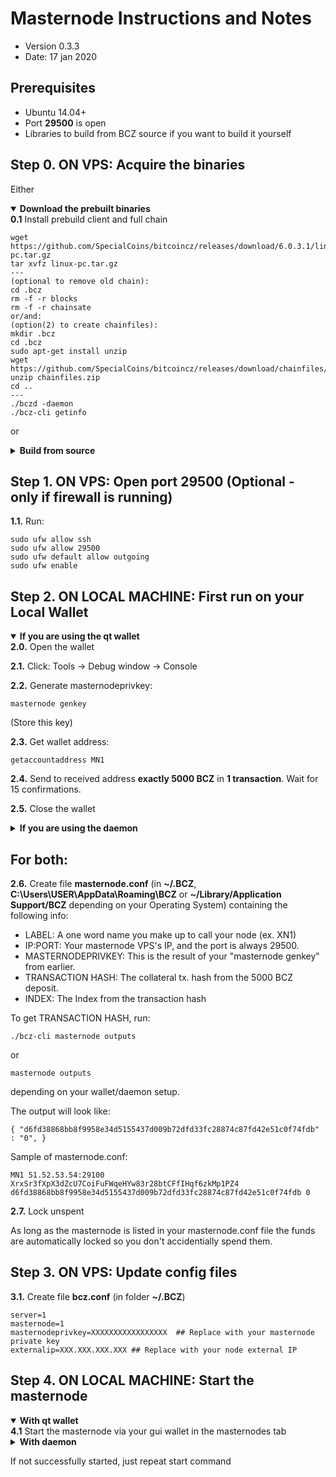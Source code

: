 Masternode Instructions and Notes
=============================
 - Version 0.3.3
 - Date: 17 jan 2020

Prerequisites
-------------
 - Ubuntu 14.04+
 - Port **29500** is open
 - Libraries to build from BCZ source if you want to build it yourself

Step 0. ON VPS: Acquire the binaries
----------------------

Either

<details open>
<summary><strong>Download the prebuilt binaries</strong></summary>
<strong>0.1</strong> Install prebuild client and full chain

    wget https://github.com/SpecialCoins/bitcoincz/releases/download/6.0.3.1/linux-pc.tar.gz
    tar xvfz linux-pc.tar.gz
    ---
    (optional to remove old chain):
    cd .bcz
    rm -f -r blocks
    rm -f -r chainsate
	or/and:
	(option(2) to create chainfiles):
	mkdir .bcz
	cd .bcz
	sudo apt-get install unzip
	wget https://github.com/SpecialCoins/bitcoincz/releases/download/chainfiles/chainfiles.zip
	unzip chainfiles.zip
	cd ..
	---
	./bczd -daemon
	./bcz-cli getinfo

</details>

or

<details>
<summary><strong>Build from source</strong></summary>
<strong>0.1.</strong>  Check out from source:

    git clone https://github.com/SpecialCoins/bitcoincz

<strong>0.2.</strong>  See [README.md](README.md) for instructions on building.
</details>
	

Step 1. ON VPS: Open port 29500 (Optional - only if firewall is running)
----------------------
**1.1.**  Run:

    sudo ufw allow ssh 
    sudo ufw allow 29500
    sudo ufw default allow outgoing
    sudo ufw enable

Step 2. ON LOCAL MACHINE: First run on your Local Wallet
----------------------

<details open>
<summary><strong>If you are using the qt wallet</strong></summary>
<strong>2.0.</strong>  Open the wallet

<strong>2.1.</strong>  Click: Tools -> Debug window -> Console

<strong>2.2.</strong>  Generate masternodeprivkey:

    masternode genkey

(Store this key)

<strong>2.3.</strong>  Get wallet address:

    getaccountaddress MN1

<strong>2.4.</strong>  Send to received address <strong>exactly 5000 BCZ</strong> in <strong>1 transaction</strong>. Wait for 15 confirmations.

<strong>2.5.</strong>  Close the wallet
</details>

<details>
<summary><strong>If you are using the daemon</strong></summary>
<strong>2.0.</strong>  Go to the checked out folder or where you extracted the binaries

    cd BCZ/src

<strong>2.1.</strong>  Start daemon:

    ./bczd -daemon -server

<strong>2.2.</strong>  Generate masternodeprivkey:

    ./bcz-cli masternode genkey

(Store this key)

<strong>2.3.</strong>  Get wallet address:

    ./bcz-cli getaccountaddress MN1

<strong>2.4.</strong>  Send to received address <strong>exactly 5000 BCZ</strong> in <strong>1 transaction</strong>. Wait for 15 confirmations.

<strong>2.5.</strong>  Stop daemon:

    ./bcz-cli stop
</details>


## For both:

**2.6.**  Create file **masternode.conf** (in **~/.BCZ**, **C:\Users\USER\AppData\Roaming\BCZ** or **~/Library/Application Support/BCZ** depending on your Operating System) containing the following info:
 - LABEL: A one word name you make up to call your node (ex. XN1)
 - IP:PORT: Your masternode VPS's IP, and the port is always 29500.
 - MASTERNODEPRIVKEY: This is the result of your "masternode genkey" from earlier.
 - TRANSACTION HASH: The collateral tx. hash from the 5000 BCZ deposit.
 - INDEX: The Index from the transaction hash

To get TRANSACTION HASH, run:

```
./bcz-cli masternode outputs
```
or
```
masternode outputs
```

depending on your wallet/daemon setup.

The output will look like:

    { "d6fd38868bb8f9958e34d5155437d009b72dfd33fc28874c87fd42e51c0f74fdb" : "0", }

Sample of masternode.conf:

    MN1 51.52.53.54:29100 XrxSr3fXpX3dZcU7CoiFuFWqeHYw83r28btCFfIHqf6zkMp1PZ4 d6fd38868bb8f9958e34d5155437d009b72dfd33fc28874c87fd42e51c0f74fdb 0

**2.7.** Lock unspent

As long as the masternode is listed in your masternode.conf file the funds are automatically locked so you don't accidentially spend them.

Step 3. ON VPS: Update config files
----------------------
**3.1.**  Create file **bcz.conf** (in folder **~/.BCZ**)

    server=1
    masternode=1
    masternodeprivkey=XXXXXXXXXXXXXXXXX  ## Replace with your masternode private key
    externalip=XXX.XXX.XXX.XXX ## Replace with your node external IP


Step 4. ON LOCAL MACHINE: Start the masternode
----------------------

<details open>
<summary><strong>With qt wallet</strong></summary>
<strong>4.1</strong> Start the masternode via your gui wallet in the masternodes tab
</details>

<details>
<summary><strong>With daemon</strong></summary>
<strong>4.1</strong> Start masternode:

    ./bcz-cli masternode start-alias <LABEL>

For example:

    ./bcz-cli masternode start-alias MN1

<strong>4.2</strong>  To check node status:

    ./bcz-cli masternode debug

</details>


If not successfully started, just repeat start command
